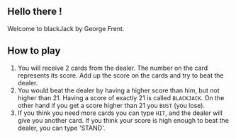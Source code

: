 Hello there ! 
-------------

Welcome to blackJack by George Frent.
  
How to play
-----------

1. You will receive 2 cards from the dealer. The number on the card represents its score. Add up the score on the cards and try to beat the dealer.
2. You would beat the dealer by having a higher score than him, but not higher than 21. Having a score of exactly 21 is called `BLACKJACK`. On the other hand if you get a score higher than 21 you `BUST` (you lose). 
3. If you think you need more cards you can type `HIT`, and the dealer will give you another card. If you think your score is high enough to beat the dealer, you can type 'STAND'.
